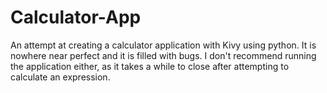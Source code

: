 # Calculator-App
An attempt at creating a calculator application with Kivy using python. It is nowhere near perfect and it is filled with bugs. I don't recommend running the application either, as it takes a while to close after attempting to calculate an expression.
